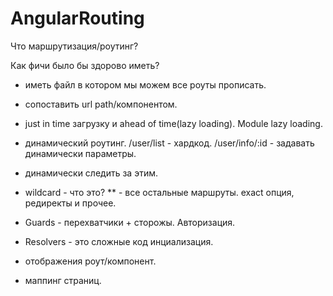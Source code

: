 # AngularRouting

Что маршрутизация/роутинг?

Как фичи было бы здорово иметь?

- иметь файл в котором мы можем все роуты прописать.
- сопоставить url path/компонентом.
- just in time загрузку и ahead of time(lazy loading). Module lazy loading.
- динамический роутинг. /user/list - хардкод. /user/info/:id - задавать динамически параметры.
- динамически следить за этим.
- wildcard - что это? ** - все остальные маршруты. exact опция, редиректы и прочее.
- Guards - перехватчики + сторожы. Авторизация.
- Resolvers - это сложные код инциализация.

- отображения роут/компонент.
- маппинг страниц.
